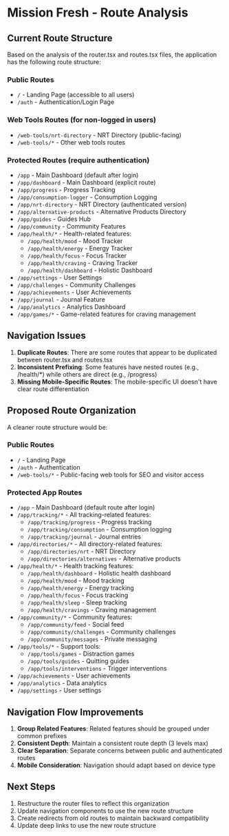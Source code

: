 # Mission Fresh - Route Analysis

## Current Route Structure

Based on the analysis of the router.tsx and routes.tsx files, the application has the following route structure:

### Public Routes
- `/` - Landing Page (accessible to all users)
- `/auth` - Authentication/Login Page

### Web Tools Routes (for non-logged in users)
- `/web-tools/nrt-directory` - NRT Directory (public-facing)
- `/web-tools/*` - Other web tools routes

### Protected Routes (require authentication)
- `/app` - Main Dashboard (default after login)
- `/app/dashboard` - Main Dashboard (explicit route)
- `/app/progress` - Progress Tracking
- `/app/consumption-logger` - Consumption Logging
- `/app/nrt-directory` - NRT Directory (authenticated version)
- `/app/alternative-products` - Alternative Products Directory
- `/app/guides` - Guides Hub
- `/app/community` - Community Features
- `/app/health/*` - Health-related features:
  - `/app/health/mood` - Mood Tracker
  - `/app/health/energy` - Energy Tracker
  - `/app/health/focus` - Focus Tracker
  - `/app/health/craving` - Craving Tracker
  - `/app/health/dashboard` - Holistic Dashboard
- `/app/settings` - User Settings
- `/app/challenges` - Community Challenges
- `/app/achievements` - User Achievements
- `/app/journal` - Journal Feature
- `/app/analytics` - Analytics Dashboard
- `/app/games/*` - Game-related features for craving management

## Navigation Issues

1. **Duplicate Routes**: There are some routes that appear to be duplicated between router.tsx and routes.tsx
2. **Inconsistent Prefixing**: Some features have nested routes (e.g., /health/*) while others are direct (e.g., /progress)
3. **Missing Mobile-Specific Routes**: The mobile-specific UI doesn't have clear route differentiation

## Proposed Route Organization

A cleaner route structure would be:

### Public Routes
- `/` - Landing Page
- `/auth` - Authentication
- `/web-tools/*` - Public-facing web tools for SEO and visitor access

### Protected App Routes
- `/app` - Main Dashboard (default route after login)
- `/app/tracking/*` - All tracking-related features:
  - `/app/tracking/progress` - Progress tracking
  - `/app/tracking/consumption` - Consumption logging
  - `/app/tracking/journal` - Journal entries
- `/app/directories/*` - All directory-related features:
  - `/app/directories/nrt` - NRT Directory
  - `/app/directories/alternatives` - Alternative products
- `/app/health/*` - Health tracking features:
  - `/app/health/dashboard` - Holistic health dashboard
  - `/app/health/mood` - Mood tracking
  - `/app/health/energy` - Energy tracking
  - `/app/health/focus` - Focus tracking
  - `/app/health/sleep` - Sleep tracking
  - `/app/health/cravings` - Craving management
- `/app/community/*` - Community features:
  - `/app/community/feed` - Social feed
  - `/app/community/challenges` - Community challenges
  - `/app/community/messages` - Private messaging
- `/app/tools/*` - Support tools:
  - `/app/tools/games` - Distraction games
  - `/app/tools/guides` - Quitting guides
  - `/app/tools/interventions` - Trigger interventions
- `/app/achievements` - User achievements
- `/app/analytics` - Data analytics
- `/app/settings` - User settings

## Navigation Flow Improvements

1. **Group Related Features**: Related features should be grouped under common prefixes
2. **Consistent Depth**: Maintain a consistent route depth (3 levels max)
3. **Clear Separation**: Separate concerns between public and authenticated routes
4. **Mobile Consideration**: Navigation should adapt based on device type

## Next Steps

1. Restructure the router files to reflect this organization
2. Update navigation components to use the new route structure
3. Create redirects from old routes to maintain backward compatibility
4. Update deep links to use the new route structure 